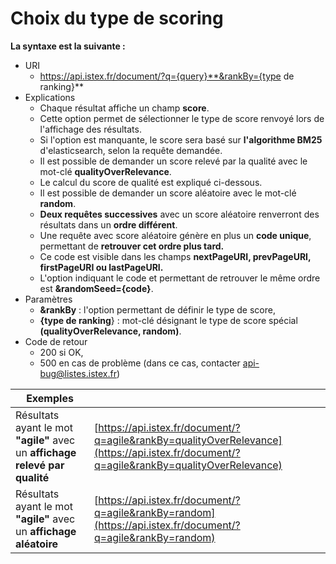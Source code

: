 # Choix du type de scoring

**La syntaxe est la suivante :**

* URI
  * https://api.istex.fr/document/?q={query}**&rankBy={type de ranking}**
* Explications
  * Chaque résultat affiche un champ **score**.
  * Cette option permet de sélectionner le type de score renvoyé lors de l'affichage des résultats. 
  * Si l'option est manquante, le score sera basé sur **l'algorithme BM25** d'elasticsearch, selon la requête demandée.
  * Il est possible de demander un score relevé par la qualité avec le mot-clé **qualityOverRelevance**.
  * Le calcul du score de qualité est expliqué ci-dessous.
  * Il est possible de demander un score aléatoire avec le mot-clé **random**. 
  * **Deux requêtes successives** avec un score aléatoire renverront des résultats dans un **ordre différent**.
  * Une requête avec score aléatoire génère en plus un **code unique**, permettant de **retrouver cet ordre plus tard.**
  * Ce code est visible dans les champs **nextPageURI, prevPageURI, firstPageURI ou lastPageURI.**
  * L'option indiquant le code et permettant de retrouver le même ordre est **&randomSeed={code}**.
* Paramètres
  * **&rankBy** : l'option permettant de définir le type de score,
  * **{type de ranking**} : mot-clé désignant le type de score spécial **\(qualityOverRelevance, random\)**.
* Code de retour
  * 200 si OK, 
  * 500 en cas de problème \(dans ce cas, contacter api-bug@listes.istex.fr\)


| Exemples |  |
| --- | --- |
| Résultats ayant le mot **"agile"** avec un **affichage relevé par qualité** | [https://api.istex.fr/document/?q=agile&rankBy=qualityOverRelevance](https://api.istex.fr/document/?q=agile&rankBy=qualityOverRelevance) |
| Résultats ayant le mot **"agile"** avec un **affichage aléatoire** | [https://api.istex.fr/document/?q=agile&rankBy=random](https://api.istex.fr/document/?q=agile&rankBy=random) |


